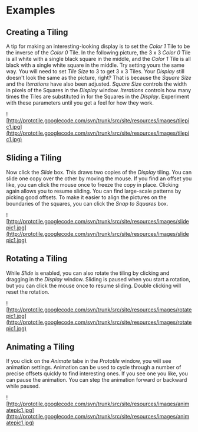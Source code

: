 # Examples #

## Creating a Tiling ##
A tip for making an interesting-looking display is to set the _Color 1_ Tile to be the inverse of the _Color 0_ Tile.  In the following picture, the 3 x 3 _Color 0_ Tile is all white with a single black square in the middle, and the _Color 1_ Tile is all black with a single white square in the middle.  Try setting yours the same way.  You will need to set _Tile Size_ to 3 to get 3 x 3 Tiles.  Your _Display_ still doesn't look the same as the picture, right?  That is because the _Square Size_ and the _Iterations_ have also been adjusted.  _Square Size_ controls the width in pixels of the Squares in the _Display_ window.  _Iterations_ controls how many times the Tiles are substituted in for the Squares in the _Display_.  Experiment with these parameters until you get a feel for how they work.

![http://prototile.googlecode.com/svn/trunk/src/site/resources/images/tilepic1.jpg](http://prototile.googlecode.com/svn/trunk/src/site/resources/images/tilepic1.jpg)

## Sliding a Tiling ##
Now click the _Slide_ box.  This draws two copies of the _Display_ tiling.  You can slide one copy over the other by moving the mouse.  If you find an offset you like, you can click the mouse once to freeze the copy in place.  Clicking again allows you to resume sliding.  You can find large-scale patterns by picking good offsets.  To make it easier to align the pictures on the boundaries of the squares, you can click the _Snap to Squares_ box.

![http://prototile.googlecode.com/svn/trunk/src/site/resources/images/slidepic1.jpg](http://prototile.googlecode.com/svn/trunk/src/site/resources/images/slidepic1.jpg)

## Rotating a Tiling ##
While _Slide_ is enabled, you can also rotate the tiling by clicking and dragging in the _Display_ window.  Sliding is paused when you start a rotation, but you can click the mouse once to resume sliding.  Double clicking will reset the rotation.

![http://prototile.googlecode.com/svn/trunk/src/site/resources/images/rotatepic1.jpg](http://prototile.googlecode.com/svn/trunk/src/site/resources/images/rotatepic1.jpg)

## Animating a Tiling ##
If you click on the _Animate_ tabe in the _Prototile_ window, you will see animation settings.  Animation can be used to cycle through a number of precise offsets quickly to find interesting ones.  If you see one you like, you can pause the animation.  You can step the animation forward or backward while paused.

![http://prototile.googlecode.com/svn/trunk/src/site/resources/images/animatepic1.jpg](http://prototile.googlecode.com/svn/trunk/src/site/resources/images/animatepic1.jpg)